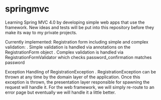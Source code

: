 springmvc
=========

Learning Spring MVC 4.0 by developing simple web apps that use the framework. New ideas and tests will be put into this repository before they make its way to my private projects. 

Currently implemented:
Registration form including simple and complex validation:
. Simple validation is handled via annotations on the RegistrationForm object
. Complex validation is handled via RegistrationFormValidator which checks password_confirmation matches password

Exception Handling of RegistrationException
. RegistrationException can be thrown at any time by the domain layer of the application. Once this exception is thrown, the presentation layer responsible for spawning the request will handle it. For the web framework, we will simply re-route to an error page but eventually we will handle it a little better. 
